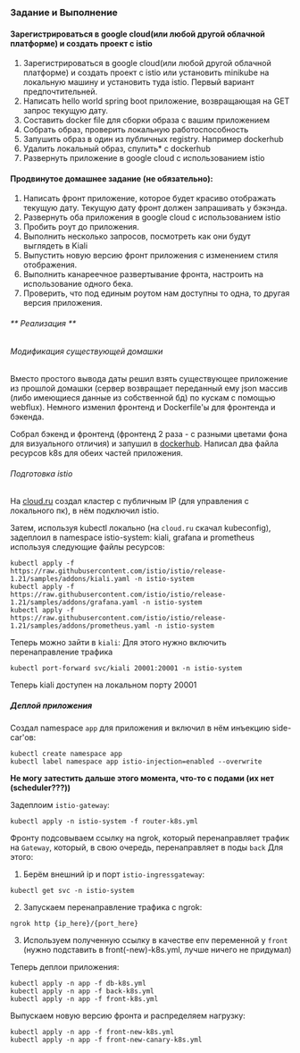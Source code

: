 ### Задание и Выполнение

#### Зарегистрироваться в google cloud(или любой другой облачной платформе) и создать проект с istio
1. Зарегистрироваться в google cloud(или любой другой облачной платформе) и создать проект с istio или установить minikube на локальную машину и установить туда istio. Первый вариант предпочтительней. 
2. Написать hello world spring boot приложение, возвращающая на GET запрос текущую дату. 
3. Составить docker file для сборки образа c вашим приложением 
4. Собрать образ, проверить локальную работоспособность
5. Запушить образ в один из публичных registry. Например dockerhub 
6. Удалить локальный образ, спулить* с dockerhub 
7. Развернуть приложение в google cloud с использованием istio


#### Продвинутое домашнее задание (не обязательно): 
1. Написать фронт приложение, которое будет красиво отображать текущую дату. Текущую дату фронт должен запрашивать у бэкэнда.
2. Развернуть оба приложения в google cloud с использованием istio
3. Пробить роут до приложения.
4. Выполнить несколько запросов, посмотреть как они будут выглядеть в Kiali 
5. Выпустить новую версию фронт приложения с изменением стиля отображения. 
6. Выполнить канареечное развертывание фронта, настроить на использование одного бека.
7. Проверить, что под единым роутом нам доступны то одна, то другая версия приложения.

###### ** Реализация **

###### Модификация существующей домашки
Вместо простого вывода даты решил взять существующее приложение из прошлой домашки (сервер возвращает переданный ему json массив (либо имеющиеся данные из собственной бд) по кускам с помощью webflux).
Немного изменил фронтенд и Dockerfile'ы для фронтенда и бэкенда.

Собрал бэкенд и фронтенд (фронтенд 2 раза - с разными цветами фона для визуального отличия) и запушил в [dockerhub](https://hub.docker.com).
Написал два файла ресурсов k8s для обеих частей приложения.

###### Подготовка istio
На [cloud.ru](https://cloud.ru) создал кластер с публичным IP (для управления с локального пк), в нём подключил istio.

Затем, используя kubectl локально (на `cloud.ru` скачал kubeconfig), задеплоил в namespace istio-system: kiali, grafana и prometheus используя следующие файлы ресурсов:
```shell
kubectl apply -f https://raw.githubusercontent.com/istio/istio/release-1.21/samples/addons/kiali.yaml -n istio-system
kubectl apply -f https://raw.githubusercontent.com/istio/istio/release-1.21/samples/addons/grafana.yaml -n istio-system
kubectl apply -f https://raw.githubusercontent.com/istio/istio/release-1.21/samples/addons/prometheus.yaml -n istio-system
```

Теперь можно зайти в `kiali`:
Для этого нужно включить перенаправление трафика
```shell
kubectl port-forward svc/kiali 20001:20001 -n istio-system
```
Теперь kiali доступен на локальном порту 20001

##### Деплой приложения
Создал namespace `app` для приложения и включил в нём инъекцию side-car'ов:
```shell
kubectl create namespace app
kubectl label namespace app istio-injection=enabled --overwrite
```

**Не могу затестить дальше этого момента, что-то с подами (их нет (scheduler???))**

Задеплоим `istio-gateway`:
```shell
kubectl apply -n istio-system -f router-k8s.yml
```

Фронту подсовываем ссылку на ngrok, который перенаправляет трафик на `Gateway`,
который, в свою очередь, перенаправляет в поды `back`
Для этого:
1. Берём внешний ip и порт `istio-ingressgateway`:
```shell
kubectl get svc -n istio-system
```
2. Запускаем перенаправление трафика с ngrok:
```shell
ngrok http {ip_here}/{port_here}
```
3. Используем полученную ссылку в качестве env переменной у `front` (нужно подставить в front(-new)-k8s.yml, лучше ничего не придумал)

Теперь деплои приложения:
```shell
kubectl apply -n app -f db-k8s.yml
kubectl apply -n app -f back-k8s.yml
kubectl apply -n app -f front-k8s.yml
```

Выпускаем новую версию фронта и распределяем нагрузку:
```shell
kubectl apply -n app -f front-new-k8s.yml
kubectl apply -n app -f front-new-canary-k8s.yml
```